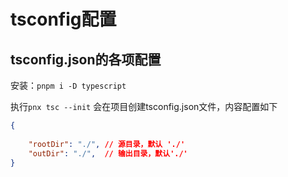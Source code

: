 # tsconfig配置

## tsconfig.json的各项配置

安装：`pnpm i -D typescript`

执行`pnx tsc --init` 会在项目创建tsconfig.json文件，内容配置如下

```json
{
    
    "rootDir": "./", // 源目录，默认 './'
    "outDir": "./",  // 输出目录，默认'./'
}
```